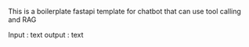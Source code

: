 This is a boilerplate fastapi template for chatbot that can use tool calling and RAG 

Input : text
output : text





